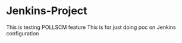 # Jenkins-Project
This is testing POLLSCM feature
This is for just doing poc on Jenkins configuration
